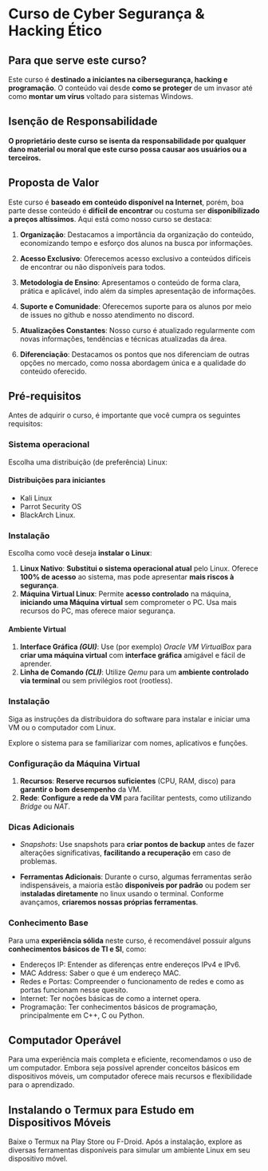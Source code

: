 # Curso de Cyber Segurança & Hacking Ético

## Para que serve este curso?
Este curso é **destinado a iniciantes na cibersegurança, hacking e programação**. O conteúdo vai desde **como se proteger** de um invasor até como **montar um vírus** voltado para sistemas Windows.

## Isenção de Responsabilidade
**O proprietário deste curso se isenta da responsabilidade por qualquer dano material ou moral que este curso possa causar aos usuários ou a terceiros.**

## Proposta de Valor

Este curso é **baseado em conteúdo disponível na Internet**, porém, boa parte desse conteúdo é **difícil de encontrar** ou costuma ser **disponibilizado a preços altíssimos**. Aqui está como nosso curso se destaca:

1. **Organização**: Destacamos a importância da organização do conteúdo, economizando tempo e esforço dos alunos na busca por informações.

2. **Acesso Exclusivo**: Oferecemos acesso exclusivo a conteúdos difíceis de encontrar ou não disponíveis para todos.

3. **Metodologia de Ensino**: Apresentamos o conteúdo de forma clara, prática e aplicável, indo além da simples apresentação de informações.

4. **Suporte e Comunidade**: Oferecemos suporte para os alunos por meio de issues no github e nosso atendimento no discord.

5. **Atualizações Constantes**: Nosso curso é atualizado regularmente com novas informações, tendências e técnicas atualizadas da área.

6. **Diferenciação**: Destacamos os pontos que nos diferenciam de outras opções no mercado, como nossa abordagem única e a qualidade do conteúdo oferecido.

## Pré-requisitos
Antes de adquirir o curso, é importante que você cumpra os seguintes requisitos:

### Sistema operacional

Escolha uma distribuição (de preferência) Linux:

#### Distribuições para iniciantes
   - Kali Linux
   - Parrot Security OS
   - BlackArch Linux.

### Instalação
Escolha como você deseja **instalar o Linux**:

1. **Linux Nativo**: **Substitui o sistema operacional atual** pelo Linux. Oferece **100% de acesso** ao sistema, mas pode apresentar **mais riscos à segurança**.
2. **Máquina Virtual Linux**: Permite **acesso controlado** na máquina, **iniciando uma Máquina virtual** sem comprometer o PC. Usa mais recursos do PC, mas oferece maior segurança.

#### Ambiente Virtual

1. **Interface Gráfica *(GUI)***: Use (por exemplo) *Oracle VM VirtualBox* para **criar uma máquina virtual** com **interface gráfica** amigável e fácil de aprender.
2. **Linha de Comando *(CLI)***: Utilize *Qemu* para um **ambiente controlado via terminal** ou sem privilégios root (rootless).

### Instalação

Siga as instruções da distribuidora do software para instalar e iniciar uma VM ou o computador com Linux.

Explore o sistema para se familiarizar com nomes, aplicativos e funções.

### Configuração da Máquina Virtual
1. **Recursos**: **Reserve recursos suficientes** (CPU, RAM, disco) para **garantir o bom desempenho** da VM.
1. **Rede**: **Configure a rede da VM** para facilitar pentests, como utilizando *Bridge* ou *NAT*.

### Dicas Adicionais

- *Snapshots*: Use snapshots para **criar pontos de backup** antes de fazer alterações significativas, **facilitando a recuperação** em caso de problemas.

- **Ferramentas Adicionais**: Durante o curso, algumas ferramentas serão indispensáveis, a maioria estão **disponiveis por padrão** ou podem ser i**nstaladas diretamente** no linux usando o terminal. Conforme avançamos, **criaremos nossas próprias ferramentas**.

### Conhecimento Base
Para uma **experiência sólida** neste curso, é recomendável possuir alguns **conhecimentos básicos de TI e SI**, como:

- Endereços IP: Entender as diferenças entre endereços IPv4 e IPv6.
- MAC Address: Saber o que é um endereço MAC.
- Redes e Portas: Compreender o funcionamento de redes e como as portas funcionam nesse quesito.
- Internet: Ter noções básicas de como a internet opera.
- Programação: Ter conhecimentos básicos de programação, principalmente em C++, C ou Python.

## Computador Operável
Para uma experiência mais completa e eficiente, recomendamos o uso de um computador. Embora seja possível aprender conceitos básicos em dispositivos móveis, um computador oferece mais recursos e flexibilidade para o aprendizado.

## Instalando o Termux para Estudo em Dispositivos Móveis
Baixe o Termux na Play Store ou F-Droid.
Após a instalação, explore as diversas ferramentas disponíveis para simular um ambiente Linux em seu dispositivo móvel.